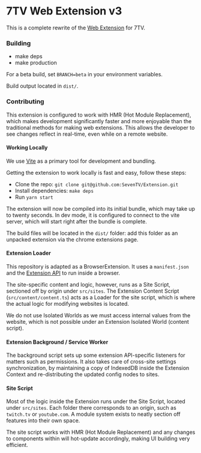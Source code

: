 # 7TV Web Extension v3

This is a complete rewrite of the [Web Extension](https://github.com/seventv/seventv) for 7TV.

### Building

-   make deps
-   make production

For a beta build, set `BRANCH=beta` in your environment variables.

Build output located in `dist/`.

### Contributing

This extension is configured to work with HMR (Hot Module Replacement), which makes development significantly faster and more enjoyable than the traditional methods for making web extensions. This allows the developer to see changes reflect in real-time, even while on a remote website.

#### Working Locally

We use [Vite](https://vitejs.dev/) as a primary tool for development and bundling.

Getting the extension to work locally is fast and easy, follow these steps:

-   Clone the repo: `git clone git@github.com:SevenTV/Extension.git`
-   Install dependencies: `make deps`
-   Run `yarn start`

The extension will now be compiled into its initial bundle, which may take up to twenty seconds. In dev mode, it is configured to connect to the vite server, which will start right after the bundle is complete.

The build files will be located in the `dist/` folder: add this folder as an unpacked extension via the chrome extensions page.

#### Extension Loader

This repository is adapted as a BrowserExtension. It uses a `manifest.json` and the [Extension API](https://developer.chrome.com/docs/extensions/reference/) to run inside a browser.

The site-specific content and logic, however, runs as a Site Script, sectioned off by origin under `src/sites`. The Extension Content Script (`src/content/content.ts`) acts as a Loader for the site script, which is where the actual logic for modifying websites is located.

We do not use Isolated Worlds as we must access internal values from the website, which is not possible under an Extension Isolated World (content script).

#### Extension Background / Service Worker

The background script sets up some extension API-specific listeners for matters such as permissions. It also takes care of cross-site settings synchronization, by maintaining a copy of IndexedDB inside the Extension Context and re-distributing the updated config nodes to sites.

#### Site Script

Most of the logic inside the Extension runs under the Site Script, located under `src/sites`. Each folder there corresponds to an origin, such as `twitch.tv` or `youtube.com`. A module system exists to neatly section off features into their own space.

The site script works with HMR (Hot Module Replacement) and any changes to components within will hot-update accordingly, making UI building very efficient.

